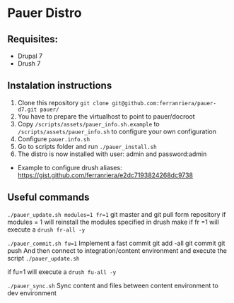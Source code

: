 Pauer Distro
============

## Requisites:

* Drupal 7
* Drush 7

## Instalation instructions

1. Clone this repository `git clone git@github.com:ferranriera/pauer-d7.git pauer/`
2. You have to prepare the virtualhost to point to pauer/docroot
3. Copy `/scripts/assets/pauer_info.sh.example` to `/scripts/assets/pauer_info.sh` to configure your own configuration
4. Configure `pauer.info.sh`
5. Go to scripts folder and run `./pauer_install.sh` 
6. The distro is now installed with user: admin and password:admin

* Example to configure drush aliases: https://gist.github.com/ferranriera/e2dc7193824268dc9738

## Useful commands
`./pauer_update.sh modules=1 fr=1`
git master and git pull form repository
if modules = 1 will reinstall the modules specified in drush make
if fr =1 will execute a `drush fr-all -y` 


`./pauer_commit.sh fu=1`
Implement a fast commit
git add -all
git commit 
git push
And then connect to integration/content environment and execute the script `./pauer_update.sh`

if fu=1 will execute a `drush fu-all -y`

`./pauer_sync.sh`
Sync content and files between content environment to dev environment

